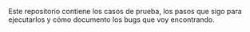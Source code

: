 Este repositorio contiene los casos de prueba, los pasos que sigo para ejecutarlos y cómo documento los bugs que voy encontrando. 
